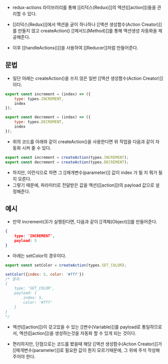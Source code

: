 - redux-actions 라이브러리를 통해 [[리덕스(Redux)]]의 액션([[action]])들을 관리할 수 있다.

- [[리덕스(Redux)]]에서 액션을 굳이 하나하나 [[액션 생성함수(Action Creator)]]를 만들지 않고 createAction() [[메서드(Method)]]를 통해 액션생성 자동화을 제공해준다.

- 이후 [[handleActions()]]을 사용하여 [[Reducer]]처럼 만들어준다.

## 문법

- 일단 아래는 createAction()을 쓰지 않은 일반 [[액션 생성함수(Action Creator)]]이다.

```jsx
export const increment = (index) => ({
    type: types.INCREMENT,
    index
});

export const decrement = (index) => ({
    type: types.DECREMENT,
    index
});
```

- 위의 코드를 아래와 같이 createAction()을 사용한다면 위 작업을 다음과 같이 자동화 시켜 줄 수 있다.

```jsx
export const increment = createAction(types.INCREMENT);
export const decrement = createAction(types.DECREMENT);
```

- 하지만, 이런식으로 하면 그 [[매개변수(parameter)]] 값이 index 가 될 지 뭐가 될 지 모른다.
- 그렇기 때문에, 파라미터로 전달받은 값을 액션([[action]])의 payload 값으로 설정해준다. 

## 예시

- 만약 increment(3)가 실행된다면, 다음과 같이 [[객체(Object)]]를 만들어준다.

```json
{
    type: 'INCREMENT',
    payload: 5
}
```

- 아래는 setColor의 경우이다.

```jsx
export const setColor = createAction(types.SET_COLOR);
```

```jsx
setColor({index: 5, color: '#fff'})
/* 결과:
{
    type: 'SET_COLOR',
    payload: {
        index: 5,
        color: '#fff'
    }
}
*/
```

- 액션([[action]])이 갖고있을 수 있는 [[변수(Variable)]]를 payload로 통일하므로서, 액션([[action]])을 생성하는것을 자동화 할 수 있게 되는 것이다.

- 편리하지만, 단점으로는 코드를 봤을때 해당 [[액션 생성함수(Action Creator)]]가 [[매개변수(parameter)]]로 필요한 값이 뭔지 모르기때문에, 그 위에 주석 작성해주어야 한다.


